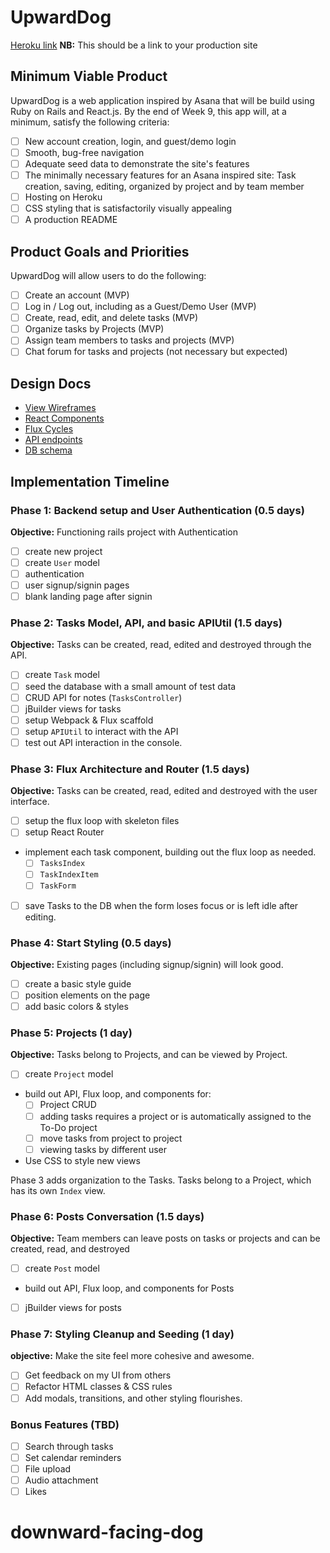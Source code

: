 # UpwardDog

[Heroku link][heroku] **NB:** This should be a link to your production site

[heroku]: http://www.herokuapp.com

## Minimum Viable Product

UpwardDog is a web application inspired by Asana that will be build using Ruby on Rails and React.js.  By the end of Week 9, this app will, at a minimum, satisfy the following criteria:

- [ ] New account creation, login, and guest/demo login
- [ ] Smooth, bug-free navigation
- [ ] Adequate seed data to demonstrate the site's features
- [ ] The minimally necessary features for an Asana inspired site: Task creation, saving, editing, organized by project and by team member
- [ ] Hosting on Heroku
- [ ] CSS styling that is satisfactorily visually appealing
- [ ] A production README

## Product Goals and Priorities

UpwardDog will allow users to do the following:

<!-- This is a Markdown checklist. Use it to keep track of your
progress. Put an x between the brackets for a checkmark: [x] -->

- [ ] Create an account (MVP)
- [ ] Log in / Log out, including as a Guest/Demo User (MVP)
- [ ] Create, read, edit, and delete tasks (MVP)
- [ ] Organize tasks by Projects (MVP)
- [ ] Assign team members to tasks and projects (MVP)
- [ ] Chat forum for tasks and projects (not necessary but expected)

## Design Docs
* [View Wireframes][views]
* [React Components][components]
* [Flux Cycles][flux-cycles]
* [API endpoints][api-endpoints]
* [DB schema][schema]

[views]: ./docs/views.md
[components]: ./docs/components.md
[flux-cycles]: ./docs/flux-cycles.md
[api-endpoints]: ./docs/api-endpoints.md
[schema]: ./docs/schema.md

## Implementation Timeline

### Phase 1: Backend setup and User Authentication (0.5 days)

**Objective:** Functioning rails project with Authentication

- [ ] create new project
- [ ] create `User` model
- [ ] authentication
- [ ] user signup/signin pages
- [ ] blank landing page after signin

### Phase 2: Tasks Model, API, and basic APIUtil (1.5 days)

**Objective:** Tasks can be created, read, edited and destroyed through
the API.

- [ ] create `Task` model
- [ ] seed the database with a small amount of test data
- [ ] CRUD API for notes (`TasksController`)
- [ ] jBuilder views for tasks
- [ ] setup Webpack & Flux scaffold
- [ ] setup `APIUtil` to interact with the API
- [ ] test out API interaction in the console.

### Phase 3: Flux Architecture and Router (1.5 days)

**Objective:** Tasks can be created, read, edited and destroyed with the
user interface.

- [ ] setup the flux loop with skeleton files
- [ ] setup React Router
- implement each task component, building out the flux loop as needed.
  - [ ] `TasksIndex`
  - [ ] `TaskIndexItem`
  - [ ] `TaskForm`
- [ ] save Tasks to the DB when the form loses focus or is left idle
  after editing.

### Phase 4: Start Styling (0.5 days)

**Objective:** Existing pages (including signup/signin) will look good.

- [ ] create a basic style guide
- [ ] position elements on the page
- [ ] add basic colors & styles

### Phase 5: Projects (1 day)

**Objective:** Tasks belong to Projects, and can be viewed by Project.

- [ ] create `Project` model
- build out API, Flux loop, and components for:
  - [ ] Project CRUD
  - [ ] adding tasks requires a project or is automatically assigned to the To-Do project
  - [ ] move tasks from project to project
  - [ ] viewing tasks by different user
- Use CSS to style new views

Phase 3 adds organization to the Tasks. Tasks belong to a Project,
which has its own `Index` view.

### Phase 6: Posts Conversation (1.5 days)

**Objective:** Team members can leave posts on tasks or projects and can be created, read, and destroyed

- [ ] create `Post` model
- build out API, Flux loop, and components for Posts
- [ ] jBuilder views for posts


### Phase 7: Styling Cleanup and Seeding (1 day)

**objective:** Make the site feel more cohesive and awesome.

- [ ] Get feedback on my UI from others
- [ ] Refactor HTML classes & CSS rules
- [ ] Add modals, transitions, and other styling flourishes.

### Bonus Features (TBD)
- [ ] Search through tasks
- [ ] Set calendar reminders
- [ ] File upload
- [ ] Audio attachment
- [ ] Likes

[phase-one]: ./docs/phases/phase1.md
[phase-two]: ./docs/phases/phase2.md
[phase-three]: ./docs/phases/phase3.md
[phase-four]: ./docs/phases/phase4.md
[phase-five]: ./docs/phases/phase5.md
# downward-facing-dog
